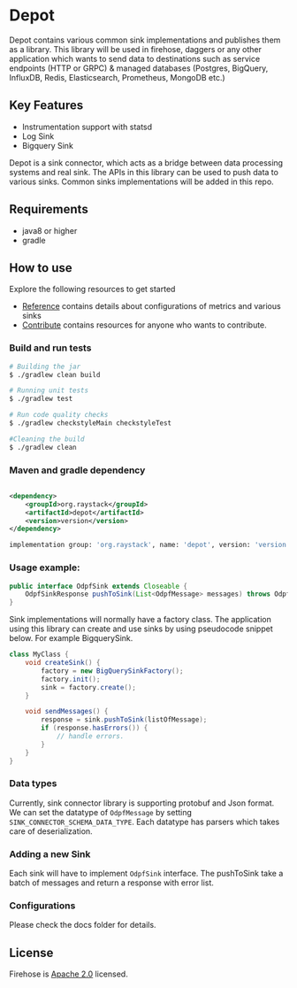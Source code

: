 # Depot

Depot contains various common sink implementations and publishes them as a library. This library will be used in
firehose, daggers or any other application which wants to send data to destinations such as service endpoints (HTTP or
GRPC)
& managed databases (Postgres, BigQuery, InfluxDB, Redis, Elasticsearch, Prometheus, MongoDB etc.)

## Key Features

- Instrumentation support with statsd
- Log Sink
- Bigquery Sink

Depot is a sink connector, which acts as a bridge between data processing systems and real sink. The APIs in this
library can be used to push data to various sinks. Common sinks implementations will be added in this repo.

## Requirements

- java8 or higher
- gradle

## How to use

Explore the following resources to get started

- [Reference](docs/reference) contains details about configurations of metrics and various sinks
- [Contribute](docs/contribute/contribution.md) contains resources for anyone who wants to contribute.

### Build and run tests

```sh
# Building the jar
$ ./gradlew clean build

# Running unit tests
$ ./gradlew test

# Run code quality checks
$ ./gradlew checkstyleMain checkstyleTest

#Cleaning the build
$ ./gradlew clean
```

### Maven and gradle dependency

```xml

<dependency>
    <groupId>org.raystack</groupId>
    <artifactId>depot</artifactId>
    <version>version</version>
</dependency>
```

```sh
implementation group: 'org.raystack', name: 'depot', version: 'version'
```

### Usage example:

```java
public interface OdpfSink extends Closeable {
    OdpfSinkResponse pushToSink(List<OdpfMessage> messages) throws OdpfSinkException;
}
```

Sink implementations will normally have a factory class. The application using this library can create and use sinks by
using pseudocode snippet below. For example BigquerySink.

```java
class MyClass {
    void createSink() {
        factory = new BigQuerySinkFactory();
        factory.init();
        sink = factory.create();
    }

    void sendMessages() {
        response = sink.pushToSink(listOfMessage);
        if (response.hasErrors()) {
            // handle errors.
        }
    }
}
```

### Data types

Currently, sink connector library is supporting protobuf and Json format. We can set the datatype of `OdpfMessage` by
setting `SINK_CONNECTOR_SCHEMA_DATA_TYPE`. Each datatype has parsers which takes care of deserialization.

### Adding a new Sink

Each sink will have to implement `OdpfSink` interface. The pushToSink take a batch of messages and return a response
with error list.

### Configurations

Please check the docs folder for details.

## License

Firehose is [Apache 2.0](LICENSE) licensed.

